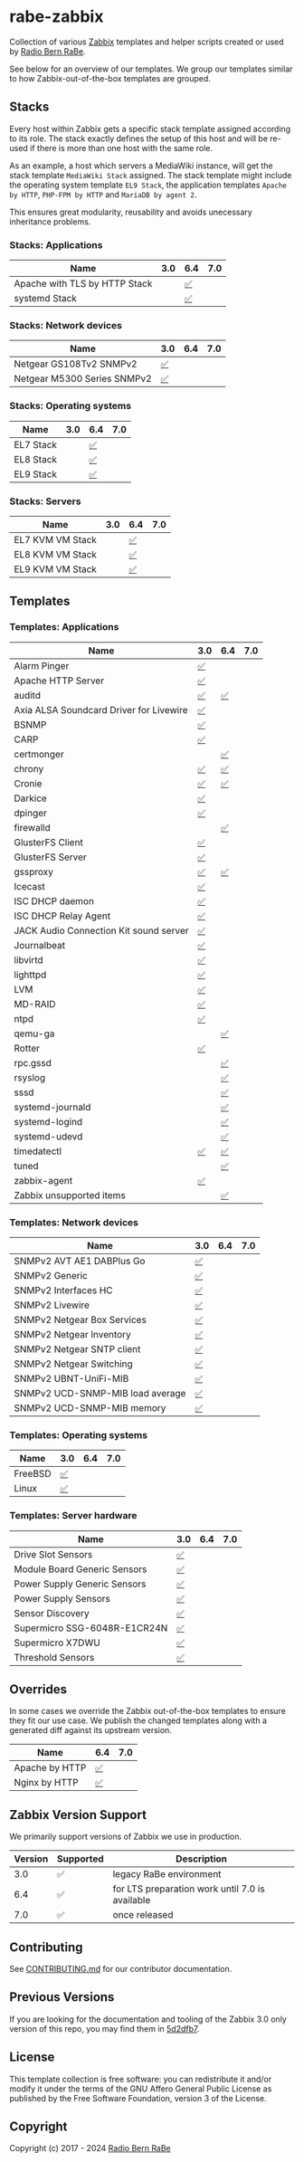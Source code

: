 # rabe-zabbix

Collection of various [Zabbix](http://www.zabbix.com/) templates and
helper scripts created or used by [Radio Bern RaBe](http://rabe.ch/).

See below for an overview of our templates. We group our templates
similar to how Zabbix-out-of-the-box templates are grouped.

## Stacks

Every host within Zabbix gets a specific stack template assigned according
to its role. The stack exactly defines the setup of this host and will be
re-used if there is more than one host with the same role.

As an example, a host which servers a MediaWiki instance, will get the
stack template `MediaWiki Stack` assigned. The stack template
might include the operating system template `EL9 Stack`, the
application templates `Apache by HTTP`, `PHP-FPM by HTTP`
and `MariaDB by agent 2`.

This ensures great modularity, reusability and avoids unecessary
inheritance problems.

### Stacks: Applications

| Name | 3.0 | 6.4 | 7.0 |
| ---- | --- | --- | --- |
| Apache with TLS by HTTP Stack |  | [✅](./Stacks/Applications/Apache_with_TLS_by_HTTP_Stack/6.4) |  |
| systemd Stack |  | [✅](./Stacks/Applications/systemd_Stack/6.4) |  |

### Stacks: Network devices

| Name | 3.0 | 6.4 | 7.0 |
| ---- | --- | --- | --- |
| Netgear GS108Tv2 SNMPv2 | [✅](./Stacks/Network_devices/Netgear_GS108Tv2_SNMPv2/3.0) |  |  |
| Netgear M5300 Series SNMPv2 | [✅](./Stacks/Network_devices/Netgear_M5300_Series_SNMPv2/3.0) |  |  |

### Stacks: Operating systems

| Name | 3.0 | 6.4 | 7.0 |
| ---- | --- | --- | --- |
| EL7 Stack |  | [✅](./Stacks/Operating_systems/EL7_Stack/6.4) |  |
| EL8 Stack |  | [✅](./Stacks/Operating_systems/EL8_Stack/6.4) |  |
| EL9 Stack |  | [✅](./Stacks/Operating_systems/EL9_Stack/6.4) |  |

### Stacks: Servers

| Name | 3.0 | 6.4 | 7.0 |
| ---- | --- | --- | --- |
| EL7 KVM VM Stack |  | [✅](./Stacks/Servers/EL7_KVM_VM_Stack/6.4) |  |
| EL8 KVM VM Stack |  | [✅](./Stacks/Servers/EL8_KVM_VM_Stack/6.4) |  |
| EL9 KVM VM Stack |  | [✅](./Stacks/Servers/EL9_KVM_VM_Stack/6.4) |  |

## Templates

### Templates: Applications

| Name | 3.0 | 6.4 | 7.0 |
| ---- | --- | --- | --- |
| Alarm Pinger | [✅](./Templates/Applications/Alarm_Pinger/3.0) |  |  |
| Apache HTTP Server | [✅](./Templates/Applications/Apache_HTTP_Server/3.0) |  |  |
| auditd | [✅](./Templates/Applications/auditd/3.0) | [✅](./Templates/Applications/auditd/6.4) |  |
| Axia ALSA Soundcard Driver for Livewire | [✅](./Templates/Applications/Axia_ALSA_Soundcard_Driver_for_Livewire/3.0) |  |  |
| BSNMP | [✅](./Templates/Applications/BSNMP/3.0) |  |  |
| CARP | [✅](./Templates/Applications/CARP/3.0) |  |  |
| certmonger |  | [✅](./Templates/Applications/certmonger/6.4) |  |
| chrony | [✅](./Templates/Applications/chrony/3.0) | [✅](./Templates/Applications/chrony/6.4) |  |
| Cronie | [✅](./Templates/Applications/Cronie/3.0) | [✅](./Templates/Applications/Cronie/6.4) |  |
| Darkice | [✅](./Templates/Applications/Darkice/3.0) |  |  |
| dpinger | [✅](./Templates/Applications/dpinger/3.0) |  |  |
| firewalld |  | [✅](./Templates/Applications/firewalld/6.4) |  |
| GlusterFS Client | [✅](./Templates/Applications/GlusterFS_Client/3.0) |  |  |
| GlusterFS Server | [✅](./Templates/Applications/GlusterFS_Server/3.0) |  |  |
| gssproxy | [✅](./Templates/Applications/gssproxy/3.0) | [✅](./Templates/Applications/gssproxy/6.4) |  |
| Icecast | [✅](./Templates/Applications/Icecast/3.0) |  |  |
| ISC DHCP daemon | [✅](./Templates/Applications/ISC_DHCP_daemon/3.0) |  |  |
| ISC DHCP Relay Agent | [✅](./Templates/Applications/ISC_DHCP_Relay_Agent/3.0) |  |  |
| JACK Audio Connection Kit sound server | [✅](./Templates/Applications/JACK_Audio_Connection_Kit_sound_server/3.0) |  |  |
| Journalbeat | [✅](./Templates/Applications/Journalbeat/3.0) |  |  |
| libvirtd | [✅](./Templates/Applications/libvirtd/3.0) |  |  |
| lighttpd | [✅](./Templates/Applications/lighttpd/3.0) |  |  |
| LVM | [✅](./Templates/Applications/LVM/3.0) |  |  |
| MD-RAID | [✅](./Templates/Applications/MD-RAID/3.0) |  |  |
| ntpd | [✅](./Templates/Applications/ntpd/3.0) |  |  |
| qemu-ga |  | [✅](./Templates/Applications/qemu-ga/6.4) |  |
| Rotter | [✅](./Templates/Applications/Rotter/3.0) |  |  |
| rpc.gssd |  | [✅](./Templates/Applications/rpc.gssd/6.4) |  |
| rsyslog |  | [✅](./Templates/Applications/rsyslog/6.4) |  |
| sssd |  | [✅](./Templates/Applications/sssd/6.4) |  |
| systemd-journald |  | [✅](./Templates/Applications/systemd-journald/6.4) |  |
| systemd-logind |  | [✅](./Templates/Applications/systemd-logind/6.4) |  |
| systemd-udevd |  | [✅](./Templates/Applications/systemd-udevd/6.4) |  |
| timedatectl | [✅](./Templates/Applications/timedatectl/3.0) | [✅](./Templates/Applications/timedatectl/6.4) |  |
| tuned |  | [✅](./Templates/Applications/tuned/6.4) |  |
| zabbix-agent | [✅](./Templates/Applications/zabbix-agent/3.0) |  |  |
| Zabbix unsupported items |  | [✅](./Templates/Applications/Zabbix_unsupported_items/6.4) |  |

### Templates: Network devices

| Name | 3.0 | 6.4 | 7.0 |
| ---- | --- | --- | --- |
| SNMPv2 AVT AE1 DABPlus Go | [✅](./Templates/Network_devices/SNMPv2_AVT_AE1_DABPlus_Go/3.0) |  |  |
| SNMPv2 Generic | [✅](./Templates/Network_devices/SNMPv2_Generic/3.0) |  |  |
| SNMPv2 Interfaces HC | [✅](./Templates/Network_devices/SNMPv2_Interfaces_HC/3.0) |  |  |
| SNMPv2 Livewire | [✅](./Templates/Network_devices/SNMPv2_Livewire/3.0) |  |  |
| SNMPv2 Netgear Box Services | [✅](./Templates/Network_devices/SNMPv2_Netgear_Box_Services/3.0) |  |  |
| SNMPv2 Netgear Inventory | [✅](./Templates/Network_devices/SNMPv2_Netgear_Inventory/3.0) |  |  |
| SNMPv2 Netgear SNTP client | [✅](./Templates/Network_devices/SNMPv2_Netgear_SNTP_client/3.0) |  |  |
| SNMPv2 Netgear Switching | [✅](./Templates/Network_devices/SNMPv2_Netgear_Switching/3.0) |  |  |
| SNMPv2 UBNT-UniFi-MIB | [✅](./Templates/Network_devices/SNMPv2_UBNT-UniFi-MIB/3.0) |  |  |
| SNMPv2 UCD-SNMP-MIB load average | [✅](./Templates/Network_devices/SNMPv2_UCD-SNMP-MIB_load_average/3.0) |  |  |
| SNMPv2 UCD-SNMP-MIB memory | [✅](./Templates/Network_devices/SNMPv2_UCD-SNMP-MIB_memory/3.0) |  |  |

### Templates: Operating systems

| Name | 3.0 | 6.4 | 7.0 |
| ---- | --- | --- | --- |
| FreeBSD | [✅](./Templates/Operating_systems/FreeBSD/3.0) |  |  |
| Linux | [✅](./Templates/Operating_systems/Linux/3.0) |  |  |

### Templates: Server hardware

| Name | 3.0 | 6.4 | 7.0 |
| ---- | --- | --- | --- |
| Drive Slot Sensors | [✅](./Templates/Server_hardware/Drive_Slot_Sensors/3.0) |  |  |
| Module Board Generic Sensors | [✅](./Templates/Server_hardware/Module_Board_Generic_Sensors/3.0) |  |  |
| Power Supply Generic Sensors | [✅](./Templates/Server_hardware/Power_Supply_Generic_Sensors/3.0) |  |  |
| Power Supply Sensors | [✅](./Templates/Server_hardware/Power_Supply_Sensors/3.0) |  |  |
| Sensor Discovery | [✅](./Templates/Server_hardware/Sensor_Discovery/3.0) |  |  |
| Supermicro SSG-6048R-E1CR24N | [✅](./Templates/Server_hardware/Supermicro_SSG-6048R-E1CR24N/3.0) |  |  |
| Supermicro X7DWU | [✅](./Templates/Server_hardware/Supermicro_X7DWU/3.0) |  |  |
| Threshold Sensors | [✅](./Templates/Server_hardware/Threshold_Sensors/3.0) |  |  |

## Overrides

In some cases we override the Zabbix out-of-the-box templates to
ensure they fit our use case. We publish the changed templates along
with a generated diff against its upstream version.

| Name | 6.4 | 7.0 |
| ---- | --- | --- |
| Apache by HTTP | [✅](./Overrides/Apache_by_HTTP/6.4) |  |
| Nginx by HTTP | [✅](./Overrides/Nginx_by_HTTP/6.4) |  |

## Zabbix Version Support

We primarily support versions of Zabbix we use in production.

| Version | Supported | Description |
| ------- | --------- | ----------- |
| 3.0 | ✅ | legacy RaBe environment |
| 6.4 | ✅ | for LTS preparation work until 7.0 is available |
| 7.0 | ✅ | once released |

## Contributing

See [CONTRIBUTING.md](./CONTRIBUTING.md) for our contributor documentation.

## Previous Versions

If you are looking for the documentation and tooling of the Zabbix 3.0 only
version of this repo, you may find them in [5d2dfb7](https://github.com/radiorabe/rabe-zabbix/tree/5d2dfb7d91cf84cb4b314f2a3c2b6dd69224cf20).

## License

This template collection is free software: you can redistribute it and/or
modify it under the terms of the GNU Affero General Public License as
published by the Free Software Foundation, version 3 of the License.

## Copyright

Copyright (c) 2017 - 2024 [Radio Bern RaBe](http://www.rabe.ch)
